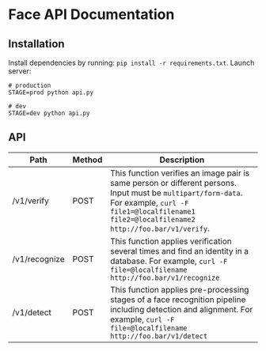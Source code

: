 # Face API Documentation
## Installation
Install dependencies by running: `pip install -r requirements.txt`. Launch server:
```
# production
STAGE=prod python api.py

# dev
STAGE=dev python api.py
```

## API
|Path|Method|Description|
|---|---|---|
| /v1/verify |  POST | This function verifies an image pair is same person or different persons. Input must be `multipart/form-data`. For example, `curl -F file1=@localfilename1 file2=@localfilename2 http://foo.bar/v1/verify`.|
|/v1/recognize | POST | This function applies verification several times and find an identity in a database. For example, `curl -F file=@localfilename http://foo.bar/v1/recognize` |
|/v1/detect| POST | This function applies pre-processing stages of a face recognition pipeline including detection and alignment. For example, `curl -F file=@localfilename http://foo.bar/v1/detect`|